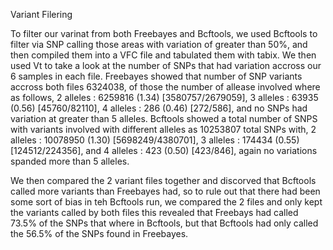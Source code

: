 Variant Filering

To filter our varinat from both Freebayes and Bcftools, we used Bcftools to filter via SNP calling those areas with variation of greater than 50%, and then compiled them into a VFC file and tabulated them with tabix. We then used Vt to take a look at the number of SNPs that had variation accross our 6 samples in each file. 
Freebayes showed that number of SNP variants accross both files 6324038, of those the number of allease involved where as follows, 2 alleles : 6259816 (1.34) [3580757/2679059], 3 alleles : 63935 (0.56) [45760/82110], 4 alleles : 286 (0.46) [272/586], and no SNPs had variation at greater than 5 alleles.
Bcftools showed a total number of SNPS with variants involved with different alleles as 10253807 total SNPs with, 2 alleles : 10078950 (1.30) [5698249/4380701], 3 alleles : 174434 (0.55) [124512/224356], and 4 alleles : 423 (0.50) [423/846], again no variations spanded more than 5 alleles. 

We then compared the 2 variant files together and discorved that Bcftools called more variants than Freebayes had, so to rule out that there had been some sort of bias in teh Bcftools run, we compared the 2 files and only kept the variants called by both files this revealed that Freebays had called 73.5% of the SNPs that where in Bcftools, but that Bcftools had only called the 56.5% of the SNPs found in Freebayes.
